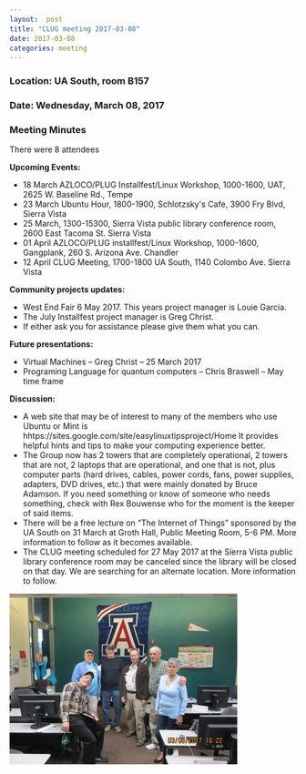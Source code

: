 ```yaml
---
layout:  post
title: "CLUG meeting 2017-03-08"
date: 2017-03-08
categories: meeting
---
```

### Location: UA South, room B157

### Date: Wednesday, March 08, 2017

### Meeting Minutes

There were 8 attendees

**Upcoming Events:**

 * 18 March AZLOCO/PLUG Installfest/Linux Workshop, 1000-1600, UAT, 2625 W. Baseline Rd., Tempe
 * 23 March Ubuntu Hour, 1800-1900, Schlotzsky's Cafe, 3900 Fry Blvd, Sierra Vista 
 * 25 March, 1300-15300, Sierra Vista public library conference room, 2600 East Tacoma St. Sierra Vista
 * 01 April AZLOCO/PLUG installfest/Linux Workshop, 1000-1600, Gangplank, 260 S. Arizona Ave. Chandler
 * 12 April CLUG Meeting, 1700-1800 UA South, 1140 Colombo Ave. Sierra Vista
 
**Community projects updates:**

 * West End Fair 6 May 2017.  This years project manager is Louie Garcia. 
 * The July Installfest project manager is Greg Christ.
 * If either ask you for assistance please give them what you can.
 
**Future presentations:**

 * Virtual Machines – Greg Christ – 25 March 2017
 * Programing Language for quantum computers – Chris Braswell – May time frame
 
**Discussion:**

 * A web site that may be of interest to many of the members who use Ubuntu or Mint is hhtps://sites.google.com/site/easylinuxtipsproject/Home  It provides helpful hints and tips to make your computing experience better.
 * The Group now has 2 towers that are completely operational, 2 towers that are not, 2 laptops that are operational, and one that is not, plus computer parts (hard drives, cables, power cords, fans, power supplies, adapters, DVD drives, etc.) that were mainly donated by Bruce Adamson.  If you need something or know of someone who needs something, check with Rex Bouwense who for the moment is the keeper of said items.
 * There will be a free lecture on “The Internet of Things” sponsored by the UA South on 31 March at Groth Hall, Public Meeting Room, 5-6 PM.  More information to follow as it becomes available.
 * The CLUG meeting scheduled for 27 May 2017 at the Sierra Vista public library conference room may be canceled since the library will be closed on that day.  We are searching for an alternate location.  More information to follow.
 
![alt text](https://raw.githubusercontent.com/CochiseLinuxUsersGroup/CochiseLinuxUsersGroup.github.io/master/images/CLUGmtg2017-03-08-400x400.JPG)  
